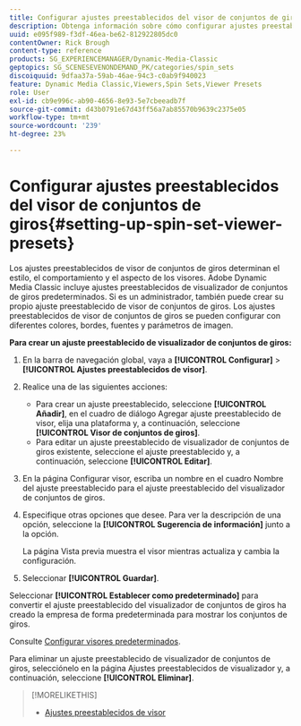 ```yaml
---
title: Configurar ajustes preestablecidos del visor de conjuntos de giros
description: Obtenga información sobre cómo configurar ajustes preestablecidos del visualizador de conjuntos de giros en Adobe Dynamic Media Classic.
uuid: e095f989-f3df-46ea-be62-812922805dc0
contentOwner: Rick Brough
content-type: reference
products: SG_EXPERIENCEMANAGER/Dynamic-Media-Classic
geptopics: SG_SCENESEVENONDEMAND_PK/categories/spin_sets
discoiquuid: 9dfaa37a-59ab-46ae-94c3-c0ab9f940023
feature: Dynamic Media Classic,Viewers,Spin Sets,Viewer Presets
role: User
exl-id: cb9e996c-ab90-4656-8e93-5e7cbeeadb7f
source-git-commit: d43b0791e67d43ff56a7ab85570b9639c2375e05
workflow-type: tm+mt
source-wordcount: '239'
ht-degree: 23%

---
```


# Configurar ajustes preestablecidos del visor de conjuntos de giros{#setting-up-spin-set-viewer-presets}

Los ajustes preestablecidos de visor de conjuntos de giros determinan el estilo, el comportamiento y el aspecto de los visores. Adobe Dynamic Media Classic incluye ajustes preestablecidos de visualizador de conjuntos de giros predeterminados. Si es un administrador, también puede crear su propio ajuste preestablecido de visor de conjuntos de giros. Los ajustes preestablecidos de visor de conjuntos de giros se pueden configurar con diferentes colores, bordes, fuentes y parámetros de imagen.

**Para crear un ajuste preestablecido de visualizador de conjuntos de giros:**

1. En la barra de navegación global, vaya a **[!UICONTROL Configurar]** > **[!UICONTROL Ajustes preestablecidos de visor]**.
1. Realice una de las siguientes acciones:

   * Para crear un ajuste preestablecido, seleccione **[!UICONTROL Añadir]**, en el cuadro de diálogo Agregar ajuste preestablecido de visor, elija una plataforma y, a continuación, seleccione **[!UICONTROL Visor de conjuntos de giros]**.
   * Para editar un ajuste preestablecido de visualizador de conjuntos de giros existente, seleccione el ajuste preestablecido y, a continuación, seleccione **[!UICONTROL Editar]**.

1. En la página Configurar visor, escriba un nombre en el cuadro Nombre del ajuste preestablecido para el ajuste preestablecido del visualizador de conjuntos de giros.
1. Especifique otras opciones que desee. Para ver la descripción de una opción, seleccione la **[!UICONTROL Sugerencia de información]** junto a la opción.

   La página Vista previa muestra el visor mientras actualiza y cambia la configuración.

1. Seleccionar **[!UICONTROL Guardar]**.

Seleccionar **[!UICONTROL Establecer como predeterminado]** para convertir el ajuste preestablecido del visualizador de conjuntos de giros ha creado la empresa de forma predeterminada para mostrar los conjuntos de giros.

Consulte [Configurar visores predeterminados](application-setup.md#configuring_default_viewers).

Para eliminar un ajuste preestablecido de visualizador de conjuntos de giros, selecciónelo en la página Ajustes preestablecidos de visualizador y, a continuación, seleccione **[!UICONTROL Eliminar]**.

>[!MORELIKETHIS]
>
>* [Ajustes preestablecidos de visor](application-setup.md#viewer_presets)

